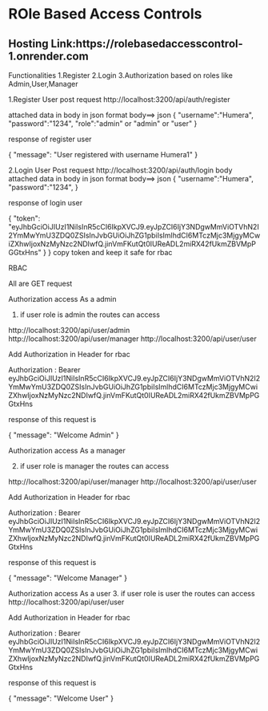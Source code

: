 <h1>ROle Based Access Controls</h1> 

<h2>Hosting Link:https://rolebasedaccesscontrol-1.onrender.com</h2>

Functionalities
1.Register
2.Login
3.Authorization based on roles like Admin,User,Manager






1.Register User
 post request
  http://localhost:3200/api/auth/register
 
 attached data in body in json format
  body==> json
    {
    "username":"Humera",
    "password":"1234",
    "role":"admin" or "admin" or "user"
    }
 
  response of register user

  {
    "message": "User registered with username Humera1"
  }

2.Login User
  Post request
     http://localhost:3200/api/auth/login 
  body
     attached data in body in json format
  body==> json
    {
    "username":"Humera",
    "password":"1234",
    }
    
    
  response of login user

  
   {
    "token": "eyJhbGciOiJIUzI1NiIsInR5cCI6IkpXVCJ9.eyJpZCI6IjY3NDgwMmViOTVhN2I2YmMwYmU3ZDQ0ZSIsInJvbGUiOiJhZG1pbiIsImlhdCI6MTczMjc3MjgyMCwiZXhwIjoxNzMyNzc2NDIwfQ.jinVmFKutQt0IUReADL2miRX42fUkmZBVMpPGGtxHns"
   }
}
copy token and keep it safe for rbac




RBAC 

All are GET request

Authorization access As a admin
1. if user role is admin 
  the routes  can access 

  http://localhost:3200/api/user/admin 
  http://localhost:3200/api/user/manager 
  http://localhost:3200/api/user/user 

Add Authorization in Header for rbac

Authorization : Bearer eyJhbGciOiJIUzI1NiIsInR5cCI6IkpXVCJ9.eyJpZCI6IjY3NDgwMmViOTVhN2I2YmMwYmU3ZDQ0ZSIsInJvbGUiOiJhZG1pbiIsImlhdCI6MTczMjc3MjgyMCwiZXhwIjoxNzMyNzc2NDIwfQ.jinVmFKutQt0IUReADL2miRX42fUkmZBVMpPGGtxHns

response of this request is

{
    "message": "Welcome Admin"
}


Authorization access  As a manager

2. if user role is manager 
  the routes  can access 

  http://localhost:3200/api/user/manager 
  http://localhost:3200/api/user/user 

Add Authorization in Header for rbac

 Authorization : Bearer eyJhbGciOiJIUzI1NiIsInR5cCI6IkpXVCJ9.eyJpZCI6IjY3NDgwMmViOTVhN2I2YmMwYmU3ZDQ0ZSIsInJvbGUiOiJhZG1pbiIsImlhdCI6MTczMjc3MjgyMCwiZXhwIjoxNzMyNzc2NDIwfQ.jinVmFKutQt0IUReADL2miRX42fUkmZBVMpPGGtxHns

 response of this request is

{
    "message": "Welcome Manager"
}



Authorization access As a user
3. if user role is user 
  the routes  can access 
  http://localhost:3200/api/user/user 

Add Authorization in Header for rbac

 Authorization : Bearer eyJhbGciOiJIUzI1NiIsInR5cCI6IkpXVCJ9.eyJpZCI6IjY3NDgwMmViOTVhN2I2YmMwYmU3ZDQ0ZSIsInJvbGUiOiJhZG1pbiIsImlhdCI6MTczMjc3MjgyMCwiZXhwIjoxNzMyNzc2NDIwfQ.jinVmFKutQt0IUReADL2miRX42fUkmZBVMpPGGtxHns

 response of this request is

 {
    "message": "Welcome User"
 }
